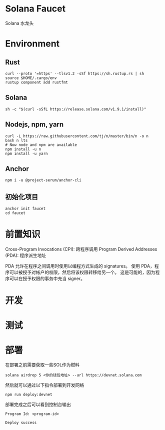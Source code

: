 # Solana Faucet
Solana 水龙头

# Environment

## Rust
```shell
curl --proto '=https' --tlsv1.2 -sSf https://sh.rustup.rs | sh
source $HOME/.cargo/env
rustup component add rustfmt
```
## Solana
```shell
sh -c "$(curl -sSfL https://release.solana.com/v1.9.1/install)"
```
## Nodejs, npm, yarn
```shell
curl -L https://raw.githubusercontent.com/tj/n/master/bin/n -o n
bash n lts
# Now node and npm are available
npm install -u n
npm install -u yarn
```
## Anchor
```shell
npm i -u @project-serum/anchor-cli
```
## 初始化项目
```shell
anchor init faucet
cd faucet
```

# 前置知识

Cross-Program Invocations (CPI): 跨程序调用
Program Derived Addresses (PDA): 程序派生地址


PDA 允许在程序之间调用时使用以编程方式生成的 signatures。
使用 PDA，程序可以被授予对帐户的权限，然后将该权限转移给另一个。
这是可能的，因为程序可以在授予权限的事务中充当 signer。

# 开发
# 测试

# 部署
在部署之前需要获取一些SOL作为燃料
```shell
solana airdrop 5 <你的钱包地址> --url https://devnet.solana.com
```
然后就可以通过以下指令部署到开发网络
```shell
npm run deploy:devnet
```
部署完成之后可以看到控制台输出
```shell
Program Id: <program-id>

Deploy success
```